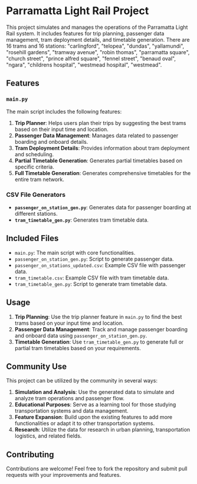 # Parramatta Light Rail Project

This project simulates and manages the operations of the Parramatta Light Rail system. It includes features for trip planning, passenger data management, tram deployment details, and timetable generation. There are 16 trams and 16 stations: "carlingford", "telopea", "dundas", "yallamundi", "rosehill gardens", "tramway avenue", "robin thomas", "parramatta square", "church street", "prince alfred square", "fennel street", "benaud oval", "ngara", "childrens hospital", "westmead hospital", "westmead".

## Features

### `main.py`
The main script includes the following features:
1. **Trip Planner**: Helps users plan their trips by suggesting the best trams based on their input time and location.
2. **Passenger Data Management**: Manages data related to passenger boarding and onboard details.
3. **Tram Deployment Details**: Provides information about tram deployment and scheduling.
4. **Partial Timetable Generation**: Generates partial timetables based on specific criteria.
5. **Full Timetable Generation**: Generates comprehensive timetables for the entire tram network.

### CSV File Generators
- **`passenger_on_station_gen.py`**: Generates data for passenger boarding at different stations.
- **`tram_timetable_gen.py`**: Generates tram timetable data.

## Included Files
- `main.py`: The main script with core functionalities.
- `passenger_on_station_gen.py`: Script to generate passenger data.
- `passenger_on_stations_updated.csv`: Example CSV file with passenger data.
- `tram_timetable.csv`: Example CSV file with tram timetable data.
- `tram_timetable_gen.py`: Script to generate tram timetable data.

## Usage
1. **Trip Planning**: Use the trip planner feature in `main.py` to find the best trams based on your input time and location.
2. **Passenger Data Management**: Track and manage passenger boarding and onboard data using `passenger_on_station_gen.py`.
3. **Timetable Generation**: Use `tram_timetable_gen.py` to generate full or partial tram timetables based on your requirements.

## Community Use
This project can be utilized by the community in several ways:
1. **Simulation and Analysis**: Use the generated data to simulate and analyze tram operations and passenger flow.
2. **Educational Purposes**: Serve as a learning tool for those studying transportation systems and data management.
3. **Feature Expansion**: Build upon the existing features to add more functionalities or adapt it to other transportation systems.
4. **Research**: Utilize the data for research in urban planning, transportation logistics, and related fields.

## Contributing
Contributions are welcome! Feel free to fork the repository and submit pull requests with your improvements and features.
